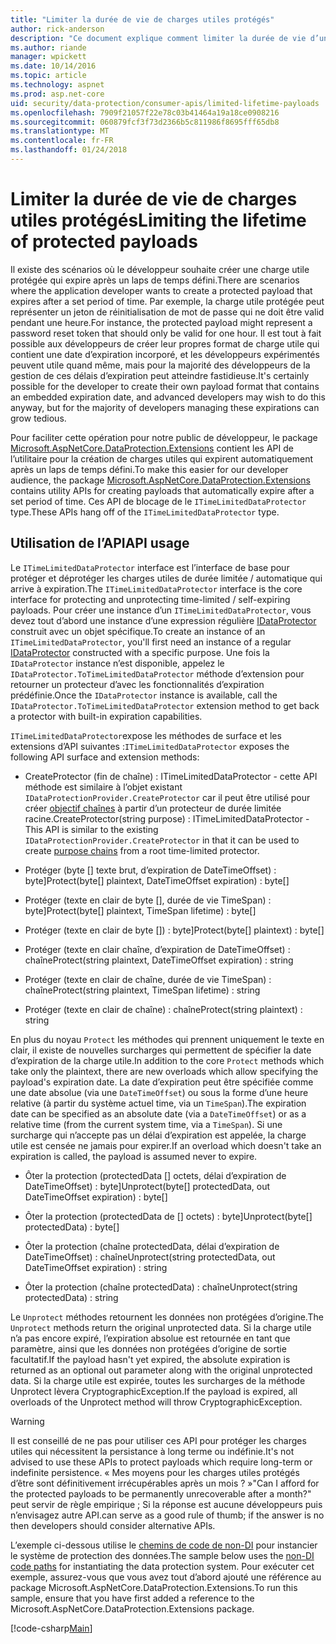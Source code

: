```yaml
---
title: "Limiter la durée de vie de charges utiles protégés"
author: rick-anderson
description: "Ce document explique comment limiter la durée de vie d’un contenu protégé à l’aide de l’API de protection des données ASP.NET Core."
ms.author: riande
manager: wpickett
ms.date: 10/14/2016
ms.topic: article
ms.technology: aspnet
ms.prod: asp.net-core
uid: security/data-protection/consumer-apis/limited-lifetime-payloads
ms.openlocfilehash: 7909f21057f22e78c03b41464a19a18ce0908216
ms.sourcegitcommit: 060879fcf3f73d2366b5c811986f8695fff65db8
ms.translationtype: MT
ms.contentlocale: fr-FR
ms.lasthandoff: 01/24/2018
---
```

# <a name="limiting-the-lifetime-of-protected-payloads"></a><span data-ttu-id="e5396-103">Limiter la durée de vie de charges utiles protégés</span><span class="sxs-lookup"><span data-stu-id="e5396-103">Limiting the lifetime of protected payloads</span></span>

<span data-ttu-id="e5396-104">Il existe des scénarios où le développeur souhaite créer une charge utile protégée qui expire après un laps de temps défini.</span><span class="sxs-lookup"><span data-stu-id="e5396-104">There are scenarios where the application developer wants to create a protected payload that expires after a set period of time.</span></span> <span data-ttu-id="e5396-105">Par exemple, la charge utile protégée peut représenter un jeton de réinitialisation de mot de passe qui ne doit être valid pendant une heure.</span><span class="sxs-lookup"><span data-stu-id="e5396-105">For instance, the protected payload might represent a password reset token that should only be valid for one hour.</span></span> <span data-ttu-id="e5396-106">Il est tout à fait possible aux développeurs de créer leur propres format de charge utile qui contient une date d’expiration incorporé, et les développeurs expérimentés peuvent utile quand même, mais pour la majorité des développeurs de la gestion de ces délais d’expiration peut atteindre fastidieuse.</span><span class="sxs-lookup"><span data-stu-id="e5396-106">It's certainly possible for the developer to create their own payload format that contains an embedded expiration date, and advanced developers may wish to do this anyway, but for the majority of developers managing these expirations can grow tedious.</span></span>

<span data-ttu-id="e5396-107">Pour faciliter cette opération pour notre public de développeur, le package [Microsoft.AspNetCore.DataProtection.Extensions](https://www.nuget.org/packages/Microsoft.AspNetCore.DataProtection.Extensions/) contient les API de l’utilitaire pour la création de charges utiles qui expirent automatiquement après un laps de temps défini.</span><span class="sxs-lookup"><span data-stu-id="e5396-107">To make this easier for our developer audience, the package [Microsoft.AspNetCore.DataProtection.Extensions](https://www.nuget.org/packages/Microsoft.AspNetCore.DataProtection.Extensions/) contains utility APIs for creating payloads that automatically expire after a set period of time.</span></span> <span data-ttu-id="e5396-108">Ces API de blocage de le `ITimeLimitedDataProtector` type.</span><span class="sxs-lookup"><span data-stu-id="e5396-108">These APIs hang off of the `ITimeLimitedDataProtector` type.</span></span>

## <a name="api-usage"></a><span data-ttu-id="e5396-109">Utilisation de l’API</span><span class="sxs-lookup"><span data-stu-id="e5396-109">API usage</span></span>

<span data-ttu-id="e5396-110">Le `ITimeLimitedDataProtector` interface est l’interface de base pour protéger et déprotéger les charges utiles de durée limitée / automatique qui arrive à expiration.</span><span class="sxs-lookup"><span data-stu-id="e5396-110">The `ITimeLimitedDataProtector` interface is the core interface for protecting and unprotecting time-limited / self-expiring payloads.</span></span> <span data-ttu-id="e5396-111">Pour créer une instance d’un `ITimeLimitedDataProtector`, vous devez tout d’abord une instance d’une expression régulière [IDataProtector](overview.md) construit avec un objet spécifique.</span><span class="sxs-lookup"><span data-stu-id="e5396-111">To create an instance of an `ITimeLimitedDataProtector`, you'll first need an instance of a regular [IDataProtector](overview.md) constructed with a specific purpose.</span></span> <span data-ttu-id="e5396-112">Une fois la `IDataProtector` instance n’est disponible, appelez le `IDataProtector.ToTimeLimitedDataProtector` méthode d’extension pour retourner un protecteur d’avec les fonctionnalités d’expiration prédéfinie.</span><span class="sxs-lookup"><span data-stu-id="e5396-112">Once the `IDataProtector` instance is available, call the `IDataProtector.ToTimeLimitedDataProtector` extension method to get back a protector with built-in expiration capabilities.</span></span>

<span data-ttu-id="e5396-113">`ITimeLimitedDataProtector`expose les méthodes de surface et les extensions d’API suivantes :</span><span class="sxs-lookup"><span data-stu-id="e5396-113">`ITimeLimitedDataProtector` exposes the following API surface and extension methods:</span></span>

* <span data-ttu-id="e5396-114">CreateProtector (fin de chaîne) : ITimeLimitedDataProtector - cette API méthode est similaire à l’objet existant `IDataProtectionProvider.CreateProtector` car il peut être utilisé pour créer [objectif chaînes](purpose-strings.md) à partir d’un protecteur de durée limitée racine.</span><span class="sxs-lookup"><span data-stu-id="e5396-114">CreateProtector(string purpose) : ITimeLimitedDataProtector - This API is similar to the existing `IDataProtectionProvider.CreateProtector` in that it can be used to create [purpose chains](purpose-strings.md) from a root time-limited protector.</span></span>

* <span data-ttu-id="e5396-115">Protéger (byte [] texte brut, d’expiration de DateTimeOffset) : byte]</span><span class="sxs-lookup"><span data-stu-id="e5396-115">Protect(byte[] plaintext, DateTimeOffset expiration) : byte[]</span></span>

* <span data-ttu-id="e5396-116">Protéger (texte en clair de byte [], durée de vie TimeSpan) : byte]</span><span class="sxs-lookup"><span data-stu-id="e5396-116">Protect(byte[] plaintext, TimeSpan lifetime) : byte[]</span></span>

* <span data-ttu-id="e5396-117">Protéger (texte en clair de byte []) : byte]</span><span class="sxs-lookup"><span data-stu-id="e5396-117">Protect(byte[] plaintext) : byte[]</span></span>

* <span data-ttu-id="e5396-118">Protéger (texte en clair chaîne, d’expiration de DateTimeOffset) : chaîne</span><span class="sxs-lookup"><span data-stu-id="e5396-118">Protect(string plaintext, DateTimeOffset expiration) : string</span></span>

* <span data-ttu-id="e5396-119">Protéger (texte en clair de chaîne, durée de vie TimeSpan) : chaîne</span><span class="sxs-lookup"><span data-stu-id="e5396-119">Protect(string plaintext, TimeSpan lifetime) : string</span></span>

* <span data-ttu-id="e5396-120">Protéger (texte en clair de chaîne) : chaîne</span><span class="sxs-lookup"><span data-stu-id="e5396-120">Protect(string plaintext) : string</span></span>

<span data-ttu-id="e5396-121">En plus du noyau `Protect` les méthodes qui prennent uniquement le texte en clair, il existe de nouvelles surcharges qui permettent de spécifier la date d’expiration de la charge utile.</span><span class="sxs-lookup"><span data-stu-id="e5396-121">In addition to the core `Protect` methods which take only the plaintext, there are new overloads which allow specifying the payload's expiration date.</span></span> <span data-ttu-id="e5396-122">La date d’expiration peut être spécifiée comme une date absolue (via une `DateTimeOffset`) ou sous la forme d’une heure relative (à partir du système actuel time, via un `TimeSpan`).</span><span class="sxs-lookup"><span data-stu-id="e5396-122">The expiration date can be specified as an absolute date (via a `DateTimeOffset`) or as a relative time (from the current system time, via a `TimeSpan`).</span></span> <span data-ttu-id="e5396-123">Si une surcharge qui n’accepte pas un délai d’expiration est appelée, la charge utile est censée ne jamais pour expirer.</span><span class="sxs-lookup"><span data-stu-id="e5396-123">If an overload which doesn't take an expiration is called, the payload is assumed never to expire.</span></span>

* <span data-ttu-id="e5396-124">Ôter la protection (protectedData [] octets, délai d’expiration de DateTimeOffset) : byte]</span><span class="sxs-lookup"><span data-stu-id="e5396-124">Unprotect(byte[] protectedData, out DateTimeOffset expiration) : byte[]</span></span>

* <span data-ttu-id="e5396-125">Ôter la protection (protectedData de [] octets) : byte]</span><span class="sxs-lookup"><span data-stu-id="e5396-125">Unprotect(byte[] protectedData) : byte[]</span></span>

* <span data-ttu-id="e5396-126">Ôter la protection (chaîne protectedData, délai d’expiration de DateTimeOffset) : chaîne</span><span class="sxs-lookup"><span data-stu-id="e5396-126">Unprotect(string protectedData, out DateTimeOffset expiration) : string</span></span>

* <span data-ttu-id="e5396-127">Ôter la protection (chaîne protectedData) : chaîne</span><span class="sxs-lookup"><span data-stu-id="e5396-127">Unprotect(string protectedData) : string</span></span>

<span data-ttu-id="e5396-128">Le `Unprotect` méthodes retournent les données non protégées d’origine.</span><span class="sxs-lookup"><span data-stu-id="e5396-128">The `Unprotect` methods return the original unprotected data.</span></span> <span data-ttu-id="e5396-129">Si la charge utile n’a pas encore expiré, l’expiration absolue est retournée en tant que paramètre, ainsi que les données non protégées d’origine de sortie facultatif.</span><span class="sxs-lookup"><span data-stu-id="e5396-129">If the payload hasn't yet expired, the absolute expiration is returned as an optional out parameter along with the original unprotected data.</span></span> <span data-ttu-id="e5396-130">Si la charge utile est expirée, toutes les surcharges de la méthode Unprotect lèvera CryptographicException.</span><span class="sxs-lookup"><span data-stu-id="e5396-130">If the payload is expired, all overloads of the Unprotect method will throw CryptographicException.</span></span>

>[!WARNING]
> <span data-ttu-id="e5396-131">Il est conseillé de ne pas pour utiliser ces API pour protéger les charges utiles qui nécessitent la persistance à long terme ou indéfinie.</span><span class="sxs-lookup"><span data-stu-id="e5396-131">It's not advised to use these APIs to protect payloads which require long-term or indefinite persistence.</span></span> <span data-ttu-id="e5396-132">« Mes moyens pour les charges utiles protégés d’être sont définitivement irrécupérables après un mois ? »</span><span class="sxs-lookup"><span data-stu-id="e5396-132">"Can I afford for the protected payloads to be permanently unrecoverable after a month?"</span></span> <span data-ttu-id="e5396-133">peut servir de règle empirique ; Si la réponse est aucune développeurs puis n’envisagez autre API.</span><span class="sxs-lookup"><span data-stu-id="e5396-133">can serve as a good rule of thumb; if the answer is no then developers should consider alternative APIs.</span></span>

<span data-ttu-id="e5396-134">L’exemple ci-dessous utilise le [chemins de code de non-DI](../configuration/non-di-scenarios.md) pour instancier le système de protection des données.</span><span class="sxs-lookup"><span data-stu-id="e5396-134">The sample below uses the [non-DI code paths](../configuration/non-di-scenarios.md) for instantiating the data protection system.</span></span> <span data-ttu-id="e5396-135">Pour exécuter cet exemple, assurez-vous que vous avez tout d’abord ajouté une référence au package Microsoft.AspNetCore.DataProtection.Extensions.</span><span class="sxs-lookup"><span data-stu-id="e5396-135">To run this sample, ensure that you have first added a reference to the Microsoft.AspNetCore.DataProtection.Extensions package.</span></span>

[!code-csharp[Main](limited-lifetime-payloads/samples/limitedlifetimepayloads.cs)]
